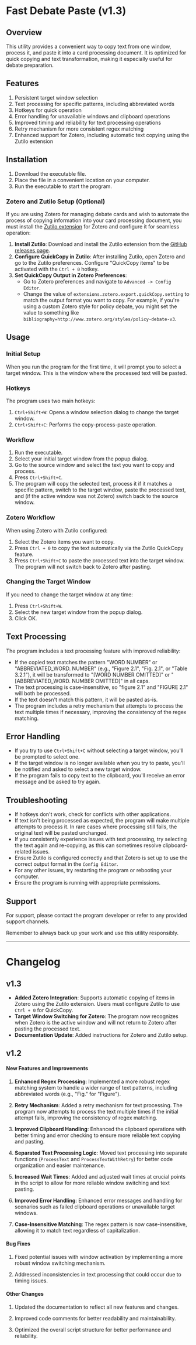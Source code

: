 # Fast Debate Paste (v1.3)

## Overview

This utility provides a convenient way to copy text from one window, process it, and paste it into a card processing document. It is optimized for quick copying and text transformation, making it especially useful for debate preparation.

## Features

1. Persistent target window selection
2. Text processing for specific patterns, including abbreviated words
3. Hotkeys for quick operation
4. Error handling for unavailable windows and clipboard operations
5. Improved timing and reliability for text processing operations
6. Retry mechanism for more consistent regex matching
7. Enhanced support for Zotero, including automatic text copying using the Zutilo extension

## Installation

1. Download the executable file.
2. Place the file in a convenient location on your computer.
3. Run the executable to start the program.

### Zotero and Zutilo Setup (Optional)

If you are using Zotero for managing debate cards and wish to automate the process of copying information into your card processing document, you must install the [Zutilo extension](https://github.com/wshanks/Zutilo/releases) for Zotero and configure it for seamless operation:

1. **Install Zutilo**: Download and install the Zutilo extension from the [GitHub releases page](https://github.com/wshanks/Zutilo/releases).
2. **Configure QuickCopy in Zutilo**: After installing Zutilo, open Zotero and go to the Zutilo preferences. Configure "QuickCopy items" to be activated with the `Ctrl + 0` hotkey.
3. **Set QuickCopy Output in Zotero Preferences**: 
   - Go to Zotero preferences and navigate to `Advanced -> Config Editor`.
   - Change the value of `extensions.zotero.export.quickCopy.setting` to match the output format you want to copy. For example, if you're using a custom Zotero style for policy debate, you might set the value to something like `bibliography=http://www.zotero.org/styles/policy-debate-v3`.

## Usage

### Initial Setup

When you run the program for the first time, it will prompt you to select a target window. This is the window where the processed text will be pasted.

### Hotkeys

The program uses two main hotkeys:

1. `Ctrl+Shift+W`: Opens a window selection dialog to change the target window.
2. `Ctrl+Shift+C`: Performs the copy-process-paste operation.

### Workflow

1. Run the executable.
2. Select your initial target window from the popup dialog.
3. Go to the source window and select the text you want to copy and process.
4. Press `Ctrl+Shift+C`.
5. The program will copy the selected text, process it if it matches a specific pattern, switch to the target window, paste the processed text, and (if the active window was not Zotero) switch back to the source window.

### Zotero Workflow

When using Zotero with Zutilo configured:

1. Select the Zotero items you want to copy.
2. Press `Ctrl + 0` to copy the text automatically via the Zutilo QuickCopy feature.
3. Press `Ctrl+Shift+C` to paste the processed text into the target window. The program will not switch back to Zotero after pasting.

### Changing the Target Window

If you need to change the target window at any time:

1. Press `Ctrl+Shift+W`.
2. Select the new target window from the popup dialog.
3. Click OK.

## Text Processing

The program includes a text processing feature with improved reliability:

- If the copied text matches the pattern "WORD NUMBER" or "ABBREVIATED_WORD. NUMBER" (e.g., "Figure 2.1", "Fig. 2.1", or "Table 3.2.1"), it will be transformed to "[WORD NUMBER OMITTED]" or "[ABBREVIATED_WORD. NUMBER OMITTED]" in all caps.
- The text processing is case-insensitive, so "figure 2.1" and "FIGURE 2.1" will both be processed.
- If the text doesn't match this pattern, it will be pasted as-is.
- The program includes a retry mechanism that attempts to process the text multiple times if necessary, improving the consistency of the regex matching.

## Error Handling

- If you try to use `Ctrl+Shift+C` without selecting a target window, you'll be prompted to select one.
- If the target window is no longer available when you try to paste, you'll be notified and asked to select a new target window.
- If the program fails to copy text to the clipboard, you'll receive an error message and be asked to try again.

## Troubleshooting

- If hotkeys don't work, check for conflicts with other applications.
- If text isn't being processed as expected, the program will make multiple attempts to process it. In rare cases where processing still fails, the original text will be pasted unchanged.
- If you consistently experience issues with text processing, try selecting the text again and re-copying, as this can sometimes resolve clipboard-related issues.
- Ensure Zutilo is configured correctly and that Zotero is set up to use the correct output format in the `Config Editor`.
- For any other issues, try restarting the program or rebooting your computer.
- Ensure the program is running with appropriate permissions.

## Support

For support, please contact the program developer or refer to any provided support channels.

Remember to always back up your work and use this utility responsibly.

---

# Changelog

## v1.3
- **Added Zotero Integration**: Supports automatic copying of items in Zotero using the Zutilo extension. Users must configure Zutilo to use `Ctrl + 0` for QuickCopy.
- **Target Window Switching for Zotero**: The program now recognizes when Zotero is the active window and will not return to Zotero after pasting the processed text.
- **Documentation Update**: Added instructions for Zotero and Zutilo setup.

## v1.2

#### New Features and Improvements

1. **Enhanced Regex Processing**: Implemented a more robust regex matching system to handle a wider range of text patterns, including abbreviated words (e.g., "Fig." for "Figure").

2. **Retry Mechanism**: Added a retry mechanism for text processing. The program now attempts to process the text multiple times if the initial attempt fails, improving the consistency of regex matching.

3. **Improved Clipboard Handling**: Enhanced the clipboard operations with better timing and error checking to ensure more reliable text copying and pasting.

4. **Separated Text Processing Logic**: Moved text processing into separate functions (`ProcessText` and `ProcessTextWithRetry`) for better code organization and easier maintenance.

5. **Increased Wait Times**: Added and adjusted wait times at crucial points in the script to allow for more reliable window switching and text pasting.

6. **Improved Error Handling**: Enhanced error messages and handling for scenarios such as failed clipboard operations or unavailable target windows.

7. **Case-Insensitive Matching**: The regex pattern is now case-insensitive, allowing it to match text regardless of capitalization.

#### Bug Fixes

1. Fixed potential issues with window activation by implementing a more robust window switching mechanism.

2. Addressed inconsistencies in text processing that could occur due to timing issues.

#### Other Changes

1. Updated the documentation to reflect all new features and changes.

2. Improved code comments for better readability and maintainability.

3. Optimized the overall script structure for better performance and reliability.
